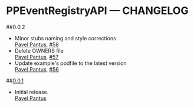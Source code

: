 # PPEventRegistryAPI — CHANGELOG

##0.0.2
* Minor stubs naming and style corrections  
  [Pavel Pantus](https://github.com/pantuspavel), [#58](https://github.com/pantuspavel/PPEventRegistryAPI/pull/58)
* Delete OWNERS file  
  [Pavel Pantus](https://github.com/pantuspavel), [#57](https://github.com/pantuspavel/PPEventRegistryAPI/pull/57)
* Update example's podfile to the latest version  
  [Pavel Pantus](https://github.com/pantuspavel), [#56](https://github.com/pantuspavel/PPEventRegistryAPI/pull/56)

##[0.0.1](https://github.com/pantuspavel/PPEventRegistryAPI/releases/tag/0.0.1)
* Initial release.  
  [Pavel Pantus](https://github.com/pantuspavel)
